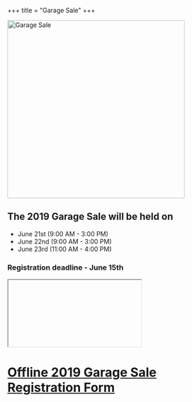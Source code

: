 +++
title = "Garage Sale"
+++

<img src="/img/garage-sale-2019.jpg" alt="Garage Sale" width="400">

## The 2019 Garage Sale will be held on
- June 21st (9:00 AM - 3:00 PM)
- June 22nd (9:00 AM - 3:00 PM)
- June 23rd (11:00 AM - 4:00 PM)

### Registration deadline - June 15th

<!--<img src="/img/2017_Liberty_Hill_Garage_Sale_Map.png">-->

<script src="https://donorbox.org/widget.js"
type="text/javascript"></script><iframe
src="https://donorbox.org/embed/garage-sale-2018?show_content=true" height="685px" width="100%"
style="max-width:500px; min-width:310px; max-height:none!important"
seamless="seamless" id="dbox-form-embed" name="donorbox" frameborder="0"
scrolling="no"></iframe>

# [Offline 2019 Garage Sale Registration Form](/img/2019LHHOA_Garage_Sale.jpg) #
